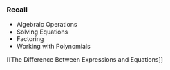 ### Recall
- Algebraic Operations
- Solving Equations
- Factoring
- Working with Polynomials

[[The Difference Between Expressions and Equations]]